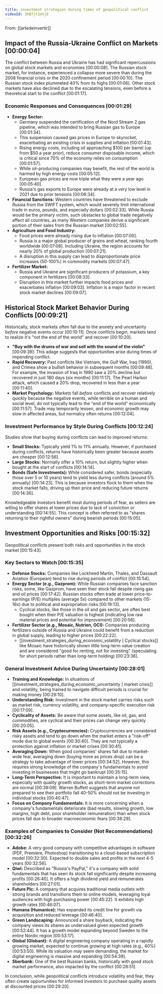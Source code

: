 ```yaml
---
title: investment strategies during times of geopolitical conflict
videoId: 3kB7jt1eVjE
---
```


From: [[artedeinvertir]] <br/> 

## Impact of the Russia-Ukraine Conflict on Markets <a class="yt-timestamp" data-t="00:00:04">[00:00:04]</a>

The conflict between Russia and Ukraine has had significant repercussions on global stock markets and economies <a class="yt-timestamp" data-t="00:00:08">[00:00:08]</a>. The Russian stock market, for instance, experienced a collapse more severe than during the 2008 financial crisis or the 2020 confinement period <a class="yt-timestamp" data-t="00:00:10">[00:00:10]</a>. The Russian stock index plummeted 40% from its highs <a class="yt-timestamp" data-t="00:01:06">[00:01:06]</a>. Other stock markets have also declined due to the escalating tensions, even before a theoretical start to the conflict <a class="yt-timestamp" data-t="00:01:17">[00:01:17]</a>.

### Economic Responses and Consequences <a class="yt-timestamp" data-t="00:01:29">[00:01:29]</a>

*   **Energy Sector:**
    *   Germany suspended the certification of the Nord Stream 2 gas pipeline, which was intended to bring Russian gas to Europe <a class="yt-timestamp" data-t="00:01:34">[00:01:34]</a>.
    *   This suspension caused gas prices in Europe to skyrocket, exacerbating an existing crisis in supplies and inflation <a class="yt-timestamp" data-t="00:01:43">[00:01:43]</a>.
    *   Rising energy costs, including oil approaching $100 per barrel (up from $50 a year prior), reduce consumer disposable income, which is critical since 70% of the economy relies on consumption <a class="yt-timestamp" data-t="00:01:57">[00:01:57]</a>.
    *   While oil-producing companies may benefit, the rest of the world is harmed by high energy costs <a class="yt-timestamp" data-t="00:05:12">[00:05:12]</a>.
    *   European gas prices are now triple what they were a year ago <a class="yt-timestamp" data-t="00:05:40">[00:05:40]</a>.
    *   Russia's gas exports to Europe were already at a very low level in 2021 due to prior tensions <a class="yt-timestamp" data-t="00:06:34">[00:06:34]</a>.
*   **Financial Sanctions:** Western countries have threatened to exclude Russia from the SWIFT system, which would severely limit international trade in euros, pounds, and especially dollars <a class="yt-timestamp" data-t="00:02:33">[00:02:33]</a>. While Russia would be the primary victim, such obstacles to global trade negatively affect all countries, as many Western companies derive a significant portion of their sales from the Russian market <a class="yt-timestamp" data-t="00:02:55">[00:02:55]</a>.
*   **Agriculture and Food Industry:**
    *   Food prices were already rising due to inflation <a class="yt-timestamp" data-t="00:07:00">[00:07:00]</a>.
    *   Russia is a major global producer of grains and wheat, ranking fourth worldwide <a class="yt-timestamp" data-t="00:07:08">[00:07:08]</a>. Including Ukraine, the region accounts for nearly 20% of global production <a class="yt-timestamp" data-t="00:07:21">[00:07:21]</a>.
    *   A disruption in this supply can lead to disproportionate price increases (50-100%) in commodity markets <a class="yt-timestamp" data-t="00:07:47">[00:07:47]</a>.
*   **Fertilizer Market:**
    *   Russia and Ukraine are significant producers of potassium, a key component in fertilizers <a class="yt-timestamp" data-t="00:08:33">[00:08:33]</a>.
    *   Disruption in this market further impacts food prices and exacerbates inflation <a class="yt-timestamp" data-t="00:09:03">[00:09:03]</a>. Inflation is a major factor in recent stock market declines <a class="yt-timestamp" data-t="00:09:07">[00:09:07]</a>.

## Historical Stock Market Behavior During Conflicts <a class="yt-timestamp" data-t="00:09:21">[00:09:21]</a>

Historically, stock markets often fall due to the anxiety and uncertainty *before* negative events occur <a class="yt-timestamp" data-t="00:10:11">[00:10:11]</a>. Once conflicts begin, markets tend to realize it's "not the end of the world" and recover <a class="yt-timestamp" data-t="00:10:20">[00:10:20]</a>.

*   **"Buy with the drums of war and sell with the sound of the violin"** <a class="yt-timestamp" data-t="00:09:39">[00:09:39]</a>: This adage suggests that opportunities arise during times of impending conflict.
*   **Rapid Recovery:** Past conflicts like Vietnam, the Gulf War, Iraq (1990), and Crimea show a bullish behavior in subsequent months <a class="yt-timestamp" data-t="00:09:48">[00:09:48]</a>. For example, the invasion of Iraq in 1990 saw a 20% decline but recovered in just 180 days (six months) <a class="yt-timestamp" data-t="00:11:17">[00:11:17]</a>. The Pearl Harbor attack, which caused a 20% drop, recovered in less than a year <a class="yt-timestamp" data-t="00:11:40">[00:11:40]</a>.
*   **Market Psychology:** Markets fall *before* conflicts and recover relatively quickly because the negative events, while terrible on a human and social level, do not typically lead to the "end of the world" economically <a class="yt-timestamp" data-t="00:11:57">[00:11:57]</a>. Trade may temporarily lessen, and economic growth may slow in affected areas, but normalcy often returns <a class="yt-timestamp" data-t="00:12:04">[00:12:04]</a>.

### Investment Performance by Style During Conflicts <a class="yt-timestamp" data-t="00:12:24">[00:12:24]</a>

Studies show that buying during conflicts can lead to improved returns:

*   **Small Stocks:** Typically yield 1% to 11% annually. However, if purchased during conflicts, returns have historically been greater because assets are cheaper <a class="yt-timestamp" data-t="00:12:56">[00:12:56]</a>.
*   **Large Stocks:** Normally offer a 10% return, but slightly higher when bought at the start of conflicts <a class="yt-timestamp" data-t="00:14:14">[00:14:14]</a>.
*   **Bonds (Safe Investments):** While considered safer, bonds (especially those over 5 or 10 years) tend to yield less during conflicts (around 5% annually) <a class="yt-timestamp" data-t="00:14:23">[00:14:23]</a>. This is because investors flock to them when the stock market falls, driving up their price and reducing future returns <a class="yt-timestamp" data-t="00:14:36">[00:14:36]</a>.

Knowledgeable investors benefit most during periods of fear, as sellers are willing to offer shares at lower prices due to lack of conviction or understanding <a class="yt-timestamp" data-t="00:14:55">[00:14:55]</a>. This concept is often referred to as "shares returning to their rightful owners" during bearish periods <a class="yt-timestamp" data-t="00:15:05">[00:15:05]</a>.

## Investment Opportunities and Risks <a class="yt-timestamp" data-t="00:15:32">[00:15:32]</a>

Geopolitical conflicts present both risks and opportunities in the stock market <a class="yt-timestamp" data-t="00:15:43">[00:15:43]</a>.

### Key Sectors to Watch <a class="yt-timestamp" data-t="00:15:35">[00:15:35]</a>

*   **Defense Stocks:** Companies like Lockheed Martin, Thales, and Dassault Aviation (European) tend to rise during periods of conflict <a class="yt-timestamp" data-t="00:15:54">[00:15:54]</a>.
*   **Energy Sector (e.g., Gazprom):** While Russian companies face sanction risks, some, like Gazprom, have seen their stock fall despite rising gas and oil prices <a class="yt-timestamp" data-t="00:17:42">[00:17:42]</a>. Russian stocks often trade at lower price-to-earnings (P/E) multiples (average 5x) compared to other markets (15-16x) due to political and expropriation risks <a class="yt-timestamp" data-t="00:19:13">[00:19:13]</a>.
    *   Cyclical stocks, like those in the oil and gas sector, are often best bought when their P/E valuation is highest (indicating low raw material prices and potential for improvement) <a class="yt-timestamp" data-t="00:20:56">[00:20:56]</a>.
*   **Fertilizer Sector (e.g., Mosaic, Nutrien, OCI):** Companies producing fertilizers outside of Russia and Ukraine could benefit from a reduction in global supply, leading to higher prices <a class="yt-timestamp" data-t="00:22:22">[00:22:22]</a>.
    *   [[investment_strategies_during_economic_volatility | Cyclical stocks]] like Mosaic have historically shown little long-term value creation and are considered "good for renting, not for investing" (speculating for short periods rather than long-term holding) <a class="yt-timestamp" data-t="00:23:36">[00:23:36]</a>.

### General Investment Advice During Uncertainty <a class="yt-timestamp" data-t="00:28:01">[00:28:01]</a>

*   **Training and Knowledge:** In situations of [[investment_strategies_during_economic_uncertainty | market crisis]] and volatility, being trained to navigate difficult periods is crucial for making money <a class="yt-timestamp" data-t="00:29:10">[00:29:10]</a>.
*   **Understanding Risk:** Investment in the stock market carries risks such as market risk, currency volatility, and company-specific execution risk <a class="yt-timestamp" data-t="00:17:09">[00:17:09]</a>.
*   **Cyclicality of Assets:** Be aware that some assets, like oil, gas, and commodities, are cyclical and their prices can change very quickly <a class="yt-timestamp" data-t="00:20:05">[00:20:05]</a>.
*   **Risk Assets (e.g., Cryptocurrencies):** Cryptocurrencies are considered risky assets and tend to go down when the market enters a "risk-off" mode due to global events <a class="yt-timestamp" data-t="00:30:40">[00:30:40]</a>. They are not typically a protection against inflation or market crises <a class="yt-timestamp" data-t="00:30:41">[00:30:41]</a>.
*   **Averaging Down:** When good companies' shares fall due to market-wide fear, averaging down (buying more as prices drop) can be a strategy to take advantage of lower prices <a class="yt-timestamp" data-t="00:34:52">[00:34:52]</a>. However, this requires strong knowledge of the company's fundamentals to avoid investing in businesses that might go bankrupt <a class="yt-timestamp" data-t="00:35:15">[00:35:15]</a>.
*   **Long-Term Perspective:** It is important to maintain a long-term view, especially with quality growth stocks, as short-term market corrections are normal <a class="yt-timestamp" data-t="00:39:09">[00:39:09]</a>. Warren Buffett suggests that anyone not prepared to see their portfolio fall 40-50% should not be investing in individual stocks <a class="yt-timestamp" data-t="00:40:47">[00:40:47]</a>.
*   **Focus on Company Fundamentals:** It is more concerning when a company's fundamentals deteriorate (bad results, slowing growth, low margins, high debt, poor shareholder remuneration) than when stock prices fall due to broader macroeconomic fears <a class="yt-timestamp" data-t="00:38:29">[00:38:29]</a>.

### Examples of Companies to Consider (Not Recommendations) <a class="yt-timestamp" data-t="00:32:26">[00:32:26]</a>

*   **Adobe:** A very good company with competitive advantages in software (PDF, Premiere, Photoshop) transitioning to a cloud-based subscription model <a class="yt-timestamp" data-t="00:32:30">[00:32:30]</a>. Expected to double sales and profits in the next 4-5 years <a class="yt-timestamp" data-t="00:32:56">[00:32:56]</a>.
*   **Qiwi:** Described as "Russia's PayPal," it's a company with solid fundamentals that has seen its stock fall significantly despite increasing profits <a class="yt-timestamp" data-t="00:26:40">[00:26:40]</a>. It offers a high dividend yield and remunerates shareholders <a class="yt-timestamp" data-t="00:27:01">[00:27:01]</a>.
*   **Future Plc:** A company that acquires traditional media outlets with strong brands and transitions them to online models, leveraging loyal audiences with high purchasing power <a class="yt-timestamp" data-t="00:45:22">[00:45:22]</a>. It exhibits high growth rates <a class="yt-timestamp" data-t="00:46:07">[00:46:07]</a>.
*   **Humana (Humanice):** Has expanded its credit line for growth via acquisition and reduced leverage <a class="yt-timestamp" data-t="00:46:40">[00:46:40]</a>.
*   **Green Landscaping:** Announced a share buyback, indicating the company views its shares as undervalued given expected growth <a class="yt-timestamp" data-t="00:52:44">[00:52:44]</a>. It has a growth model expanding beyond Sweden to the entire Nordic region <a class="yt-timestamp" data-t="00:53:17">[00:53:17]</a>.
*   **Global (Globant):** A digital engineering company operating in a rapidly growing market, expected to continue growing at high rates (e.g., 40%) <a class="yt-timestamp" data-t="00:53:50">[00:53:50]</a>. While its valuation may seem demanding, the market for digital engineering is massive and expanding <a class="yt-timestamp" data-t="00:54:39">[00:54:39]</a>.
*   **Sberbank:** One of the best Russian banks, historically with good stock market performance, also impacted by the conflict <a class="yt-timestamp" data-t="00:28:51">[00:28:51]</a>.

In conclusion, while geopolitical conflicts introduce volatility and fear, they often create opportunities for informed investors to purchase quality assets at discounted prices <a class="yt-timestamp" data-t="00:29:20">[00:29:20]</a>.